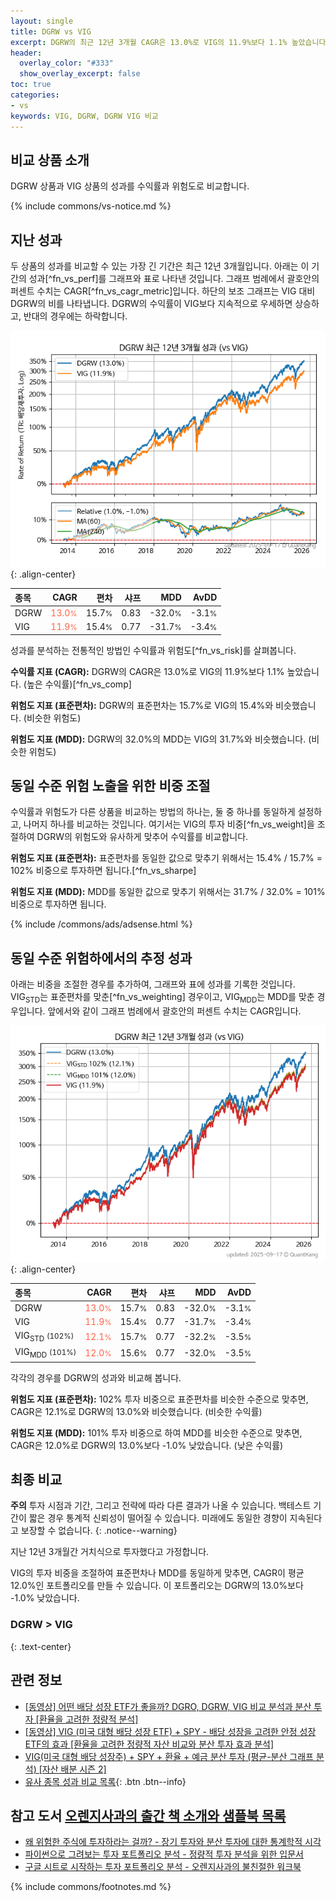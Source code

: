 ```yaml
---
layout: single
title: DGRW vs VIG
excerpt: DGRW의 최근 12년 3개월 CAGR은 13.0%로 VIG의 11.9%보다 1.1% 높았습니다.
header:
  overlay_color: "#333"
  show_overlay_excerpt: false
toc: true
categories:
- vs
keywords: VIG, DGRW, DGRW VIG 비교
---
```


## 비교 상품 소개


DGRW 상품과 VIG 상품의 성과를 수익률과 위험도로 비교합니다.





{% include commons/vs-notice.md %}

## 지난 성과

두 상품의 성과를 비교할 수 있는 가장 긴 기간은 최근 12년 3개월입니다. 아래는 이 기간의 성과[^fn_vs_perf]를 그래프와 표로 나타낸 것입니다.
그래프 범례에서 괄호안의 퍼센트 수치는 CAGR[^fn_vs_cagr_metric]입니다.
하단의 보조 그래프는 VIG 대비 DGRW의 비를 나타냅니다.
DGRW의 수익률이 VIG보다 지속적으로 우세하면 상승하고, 반대의 경우에는 하락합니다.

![DGRW](/vs/images/dgrw-vs-vig_dual.png){: .align-center}

| **종목** | **CAGR** | **편차** | **샤프** | **MDD** | **AvDD** |
| :------------ | ------: | -----------: | -------: | ------: | -------: |
| DGRW | <span style="color: tomato">13.0<small>%</small></span> | 15.7<small>%</small> | 0.83 | -32.0<small>%</small> | -3.1<small>%</small> |
| VIG | <span style="color: tomato">11.9<small>%</small></span> | 15.4<small>%</small> | 0.77 | -31.7<small>%</small> | -3.4<small>%</small> |

<!-- more -->


성과를 분석하는 전통적인 방법인 수익률과 위험도[^fn_vs_risk]를 살펴봅니다.

**수익률 지표 (CAGR):** DGRW의 CAGR은 13.0%로 VIG의 11.9%보다 1.1% 높았습니다. (높은 수익률)[^fn_vs_comp]

**위험도 지표 (표준편차):** DGRW의 표준편차는 15.7%로 VIG의 15.4%와 비슷했습니다. (비슷한 위험도)

**위험도 지표 (MDD):** DGRW의 32.0%의 MDD는 VIG의 31.7%와 비슷했습니다. (비슷한 위험도)



## 동일 수준 위험 노출을 위한 비중 조절

수익률과 위험도가 다른 상품을 비교하는 방법의 하나는, 둘 중 하나를 동일하게 설정하고, 나머지 하나를 비교하는 것입니다.
여기서는 VIG의 투자 비중[^fn_vs_weight]을 조절하여 DGRW의 위험도와 유사하게 맞추어 수익률를 비교합니다.

**위험도 지표 (표준편차):** 표준편차를 동일한 값으로 맞추기 위해서는 15.4% / 15.7% = 102% 비중으로 투자하면 됩니다.[^fn_vs_sharpe]

**위험도 지표 (MDD):** MDD를 동일한 값으로 맞추기 위해서는 31.7% / 32.0% = 101% 비중으로 투자하면 됩니다.


{% include /commons/ads/adsense.html %}



## 동일 수준 위험하에서의 추정 성과

아래는 비중을 조절한 경우를 추가하여, 그래프와 표에 성과를 기록한 것입니다.
VIG<sub>STD</sub>는 표준편차를 맞춘[^fn_vs_weighting] 경우이고, VIG<sub>MDD</sub>는 MDD를 맞춘 경우입니다.
앞에서와 같이 그래프 범례에서 괄호안의 퍼센트 수치는 CAGR입니다.


![DGRW](/vs/images/dgrw-vs-vig.png){: .align-center}



| **종목** | **CAGR** | **편차** | **샤프** | **MDD** | **AvDD** |
| :------------ | ------: | -----------: | -------: | ------: | -------: |
| DGRW | <span style="color: tomato">13.0<small>%</small></span> | 15.7<small>%</small> | 0.83 | -32.0<small>%</small> | -3.1<small>%</small> |
| VIG | <span style="color: tomato">11.9<small>%</small></span> | 15.4<small>%</small> | 0.77 | -31.7<small>%</small> | -3.4<small>%</small> |
| VIG<sub>STD</sub> <small>(102%)</small> | <span style="color: tomato">12.1<small>%</small></span> | 15.7<small>%</small> | 0.77 | -32.2<small>%</small> | -3.5<small>%</small> |
| VIG<sub>MDD</sub> <small>(101%)</small> | <span style="color: tomato">12.0<small>%</small></span> | 15.6<small>%</small> | 0.77 | -32.0<small>%</small> | -3.5<small>%</small> |



각각의 경우를 DGRW의 성과와 비교해 봅니다.

**위험도 지표 (표준편차):** 102% 투자 비중으로 표준편차를 비슷한 수준으로 맞추면, CAGR은 12.1%로 DGRW의 13.0%와 비슷했습니다. (비슷한 수익률)

**위험도 지표 (MDD):** 101% 투자 비중으로 하여 MDD를 비슷한 수준으로 맞추면, CAGR은 12.0%로 DGRW의 13.0%보다 -1.0% 낮았습니다. (낮은 수익률)




## 최종 비교

**주의** 투자 시점과 기간, 그리고 전략에 따라 다른 결과가 나올 수 있습니다. 백테스트 기간이 짧은 경우 통계적 신뢰성이 떨어질 수 있습니다. 미래에도 동일한 경향이 지속된다고 보장할 수 없습니다.
{: .notice--warning}

지난 12년 3개월간 거치식으로 투자했다고 가정합니다.

VIG의 투자 비중을 조절하여 표준편차나 MDD를 동일하게 맞추면, CAGR이 평균 12.0%인 포트폴리오를 만들 수 있습니다.
이 포트폴리오는 DGRW의 13.0%보다 -1.0% 낮았습니다.

### DGRW &gt; VIG
{: .text-center}


## 관련 정보

- [[동영상] 어떤 배당 성장 ETF가 좋을까? DGRO, DGRW, VIG 비교 분석과 분산 투자 [환율을 고려한 정량적 분석]](https://youtu.be/l8JDXd0hOM4)
- [[동영상] VIG (미국 대형 배당 성장 ETF) +  SPY - 배당 성장을 고려한 안정 성장 ETF의 효과 [환율을 고려한 정량적 자산 비교와 분산 투자 효과 분석]](https://youtu.be/vAYIWlb1mik)
- [VIG(미국 대형 배당 성장주) + SPY + 환율 + 예금 분산 투자 (평균-분산 그래프 분석) [자산 배분 시즌 2]](https://m.blog.naver.com/onuri2005/223927303964)
- [유사 종목 성과 비교 목록](/vs/){: .btn .btn--info}


## 참고 도서 [오렌지사과의 출간 책 소개와 샘플북 목록](https://kongdori.tistory.com/691)

- [왜 위험한 주식에 투자하라는 걸까? - 장기 투자와 분산 투자에 대한 통계학적 시각](https://kongdori.tistory.com/421)
- [파이썬으로 그려보는 투자 포트폴리오 분석  - 정량적 투자 분석을 위한 입문서](https://kongdori.tistory.com/643)
- [구글 시트로 시작하는 투자 포트폴리오 분석 - 오렌지사과의 불친절한 워크북](https://kongdori.tistory.com/449)

{% include commons/footnotes.md %}